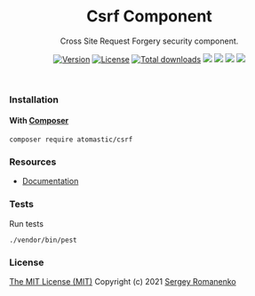 <h1 align="center">Csrf Component</h1>
<p align="center">
Cross Site Request Forgery security component.
</p>
<p align="center">
<a href="https://github.com/atomastic/csrf/releases"><img alt="Version" src="https://img.shields.io/github/release/atomastic/csrf.svg?label=version&color=green"></a> <a href="https://github.com/atomastic/csrf"><img src="https://img.shields.io/badge/license-MIT-blue.svg?color=green" alt="License"></a> <a href="https://packagist.org/packages/atomastic/csrf"><img src="https://poser.pugx.org/atomastic/csrf/downloads" alt="Total downloads"></a> <img src="https://github.com/atomastic/csrf/workflows/Static%20Analysis/badge.svg?branch=dev"> <img src="https://github.com/atomastic/csrf/workflows/Tests/badge.svg"> <a href="https://app.codacy.com/gh/atomastic/csrf?utm_source=github.com&utm_medium=referral&utm_content=atomastic/csrf&utm_campaign=Badge_Grade"><img src="https://app.codacy.com/project/badge/Grade/97d21d0ac6024f78ba535255c80422e6"></a> <a href="https://codeclimate.com/github/atomastic/csrf/maintainability"><img src="https://api.codeclimate.com/v1/badges/b3c645f65e77a79e4a19/maintainability" /></a>
</p>

<br>

### Installation

#### With [Composer](https://getcomposer.org)

```
composer require atomastic/csrf
```

### Resources
* [Documentation](https://atomastic.com/components/csrf)

### Tests

Run tests

```
./vendor/bin/pest
```

### License
[The MIT License (MIT)](https://github.com/atomastic/csrf/blob/master/LICENSE.txt)
Copyright (c) 2021 [Sergey Romanenko](https://github.com/Awilum)
